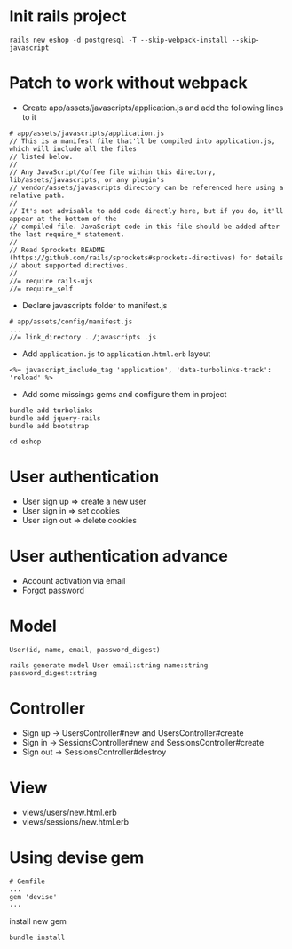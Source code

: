# Init rails project

```
rails new eshop -d postgresql -T --skip-webpack-install --skip-javascript
```

# Patch to work without webpack

- Create app/assets/javascripts/application.js and add the following lines to it

```
# app/assets/javascripts/application.js
// This is a manifest file that'll be compiled into application.js, which will include all the files
// listed below.
//
// Any JavaScript/Coffee file within this directory, lib/assets/javascripts, or any plugin's
// vendor/assets/javascripts directory can be referenced here using a relative path.
//
// It's not advisable to add code directly here, but if you do, it'll appear at the bottom of the
// compiled file. JavaScript code in this file should be added after the last require_* statement.
//
// Read Sprockets README (https://github.com/rails/sprockets#sprockets-directives) for details
// about supported directives.
//
//= require rails-ujs
//= require_self

```

- Declare javascripts folder to manifest.js

```
# app/assets/config/manifest.js
...
//= link_directory ../javascripts .js
```

- Add `application.js` to `application.html.erb` layout
```
<%= javascript_include_tag 'application', 'data-turbolinks-track': 'reload' %>
```

- Add some missings gems and configure them in project
```
bundle add turbolinks
bundle add jquery-rails
bundle add bootstrap
```

```
cd eshop
```

# User authentication

- User sign up => create a new user
- User sign in => set cookies
- User sign out => delete cookies

# User authentication advance

- Account activation via email
- Forgot password

# Model

```
User(id, name, email, password_digest)

rails generate model User email:string name:string password_digest:string
```

# Controller

- Sign up -> UsersController#new and UsersController#create
- Sign in -> SessionsController#new and SessionsController#create
- Sign out -> SessionsController#destroy

# View

- views/users/new.html.erb
- views/sessions/new.html.erb

# Using devise gem

```
# Gemfile
...
gem 'devise'
...
```

install new gem
```
bundle install
```
